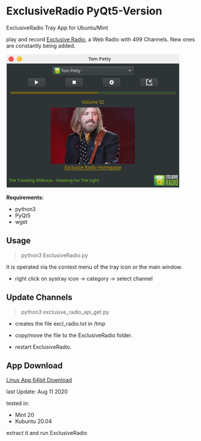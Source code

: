 # ExclusiveRadio PyQt5-Version
ExclusiveRadio Tray App for Ubuntu/Mint

play and record [Exclusive Radio](https://exclusive.radio), a Web Radio with 499 Channels. New ones are constantly being added.

![alt text](https://github.com/Axel-Erfurt/ExclusiveRadio_PyQt5/blob/master/screenshot2.png)

__Requirements:__
- python3
- PyQt5
- wget

## Usage ##
> python3 ExclusiveRadio.py

It is operated via the context menu of the tray icon or the main window.

- right click on systray icon -> category -> select channel

## Update Channels ##

> python3 exclusive_radio_api_get.py

- creates the file excl_radio.txt in /tmp

- copy/move the file to the ExclusiveRadio folder.

- restart ExclusiveRadio.

## App Download ##
[Linux App 64bit Download](https://www.dropbox.com/s/g8o6h8i740f23r6/ExclusiveRadio64_Qt5.tar.gz?dl=1)

last Update: Aug 11 2020

tested in:

-  Mint 20
- Kubuntu 20.04

extract it and run ExclusiveRadio
